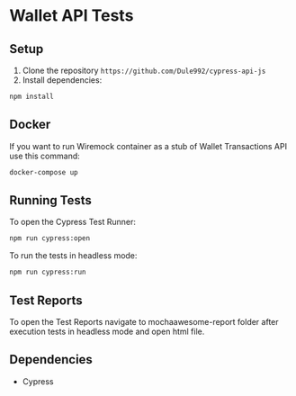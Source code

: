 # Wallet API Tests

## Setup

1. Clone the repository `https://github.com/Dule992/cypress-api-js`
2. Install dependencies:

```bash
npm install
```

## Docker

If you want to run Wiremock container as a stub of Wallet Transactions API use this command:

```bash
docker-compose up
```

## Running Tests

To open the Cypress Test Runner:

```bash
npm run cypress:open
```

To run the tests in headless mode:

```bash
npm run cypress:run
```

## Test Reports

To open the Test Reports navigate to mochaawesome-report folder after execution tests in headless mode and open html file.

## Dependencies

- Cypress